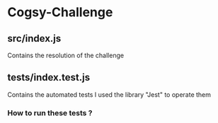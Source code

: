 # Cogsy-Challenge

## src/index.js
Contains the resolution of the challenge

## tests/index.test.js
Contains the automated tests
I used the library "Jest" to operate them
### How to run these tests ?
